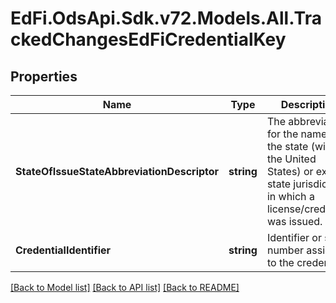 # EdFi.OdsApi.Sdk.v72.Models.All.TrackedChangesEdFiCredentialKey

## Properties

Name | Type | Description | Notes
------------ | ------------- | ------------- | -------------
**StateOfIssueStateAbbreviationDescriptor** | **string** | The abbreviation for the name of the state (within the United States) or extra-state jurisdiction in which a license/credential was issued. | [optional] 
**CredentialIdentifier** | **string** | Identifier or serial number assigned to the credential. | [optional] 

[[Back to Model list]](../../README.md#documentation-for-models) [[Back to API list]](../../README.md#documentation-for-api-endpoints) [[Back to README]](../../README.md)

